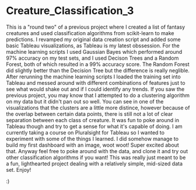 # Creature_Classification_3
This is a "round two" of a previous project where I created a list of fantasy creatures and used classification algorithms from 
scikit-learn to make predictions. I revamped my original data creation script and added some basic Tableau visualizations, as Tableau
is my latest obssession. For the machine learning scripts I used Gaussian Bayes which performed around 97% accuracy on my test sets, 
and I used Decison Trees and a Random Forest, both of which resulted in a 99% accuracy score. The Random Forest did slightly better than
the Decision Tree but the difference is really neglible. After rerunning the machine learning scripts I loaded the training set into 
Tableau and messed around with different combinations of features just to see what would shake out and if I could identify any trends. If 
you saw the previous project, you may know that I attempted to do a clustering algorithm on my data but it didn't pan out so well. You 
can see in one of the visualizations that the clusters are a little more distince, however because of the overlap between certain data 
points, there is still not a lot of clear separation between each class of creature. It was fun to poke around in Tableau though and try 
to get a sense for what it's capable of doing. I am currently taking a course on Pluralsight for Tableau so I wanted to experiment 
with some of the things I learned. I did somehow manage to build my first dashboard with an image, woot woot! Super excited about that. 
Anyway feel free to poke around with the data, and clone it and try out other classification algorithms if you want! This was really just 
meant to be a fun, lighthearted project dealing with a relatively simple, mid-sized data set. Enjoy!

:)
